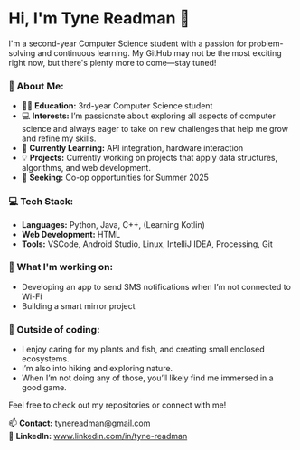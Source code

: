 # Hi, I'm Tyne Readman 👋

I'm a second-year Computer Science student with a passion for problem-solving and continuous learning. My GitHub may not be the most exciting right now, but there's plenty more to come—stay tuned!

### 🌟 About Me:
- 🧑‍🎓 **Education:** 3rd-year Computer Science student
- 💻 **Interests:** I’m passionate about exploring all aspects of computer science and always eager to take on new challenges that help me grow and refine my skills.
- 🚀 **Currently Learning:** API integration, hardware interaction
- 💡 **Projects:** Currently working on projects that apply data structures, algorithms, and web development.
- 💼 **Seeking:** Co-op opportunities for Summer 2025

### 💻 Tech Stack:
- **Languages:** Python, Java, C++, (Learning Kotlin)
- **Web Development:** HTML
- **Tools:** VSCode, Android Studio, Linux, IntelliJ IDEA, Processing, Git

### 🚀 What I'm working on:
- Developing an app to send SMS notifications when I’m not connected to Wi-Fi
- Building a smart mirror project

### 🌱 Outside of coding:
- I enjoy caring for my plants and fish, and creating small enclosed ecosystems.
- I’m also into hiking and exploring nature.
- When I’m not doing any of those, you’ll likely find me immersed in a good game.

Feel free to check out my repositories or connect with me!

📫 **Contact:** tynereadman@gmail.com  
💼 **LinkedIn:** www.linkedin.com/in/tyne-readman
